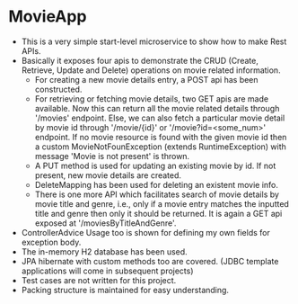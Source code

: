 # MovieApp
* This is a very simple start-level microservice to show how to make Rest APIs.
* Basically it exposes four apis to demonstrate the CRUD (Create, Retrieve, Update and Delete) operations on movie related information.
  * For creating a new movie details entry, a POST api has been constructed.
  * For retrieving or fetching movie details, two GET apis are made available. Now this can return all the movie related details through '/movies' endpoint.         Else, we can also fetch a particular movie detail by movie id through '/movie/{id}' or '/movie?id=<some_num>' endpoint. If no movie resource is found with       the given movie id then a custom MovieNotFounException (extends RuntimeException) with message 'Movie is not present' is thrown. 
  * A PUT method is used for updating an existing movie by id. If not present, new movie details are created.
  * DeleteMapping has been used for deleting an existent movie info.
  * There is one more API which facilitates search of movie details by movie title and genre, i.e., only if a movie entry matches the inputted title and genre       then only it should be returned. It is again a GET api exposed at '/moviesByTitleAndGenre'.  
* ControllerAdvice Usage too is shown for defining my own fields for exception body.
* The in-memory H2 database has been used.
* JPA hibernate with custom methods too are covered. (JDBC template applications will come in subsequent projects) 
* Test cases are not written for this project.
* Packing structure is maintained for easy understanding.
